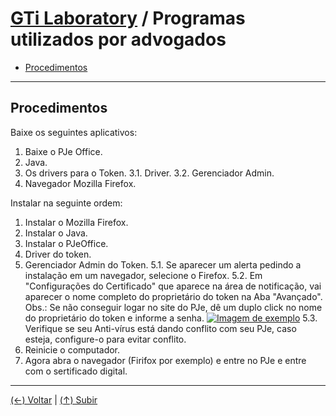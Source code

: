# [GTi Laboratory](https://github.com/systemboys/GTi_Laboratory#laborat%C3%B3rio-gti "Laboratório GTi") / Programas utilizados por advogados

- [Procedimentos](#procedimentos "Procedimentos")

---

## Procedimentos

Baixe os seguintes aplicativos:

1. Baixe o PJe Office.
2. Java.
3. Os drivers para o Token.
	3.1. Driver.
	3.2. Gerenciador Admin.
4. Navegador Mozilla Firefox.

Instalar na seguinte ordem:

1. Instalar o Mozilla Firefox.
2. Instalar o Java.
3. Instalar o PJeOffice.
4. Driver do token.
5. Gerenciador Admin do Token.
	5.1. Se aparecer um alerta pedindo a instalação em um navegador, selecione o Firefox.
	5.2. Em "Configurações do Certificado" que aparece na área de notificação, vai aparecer o nome completo do proprietário do token na Aba "Avançado". Obs.: Se não conseguir logar no site do PJe, dê um duplo click no nome do proprietário do token e informe a senha.
	[![Imagem de exemplo](https://site.com/img/exemplo.png "Imagem de exemplo")](http://link.com "Imagem de exemplo")
	5.3. Verifique se seu Anti-vírus está dando conflito com seu PJe, caso esteja, configure-o para evitar conflito.
6. Reinicie o computador.
7. Agora abra o navegador (Firifox por exemplo) e entre no PJe e entre com o sertificado digital.

---

[(&larr;) Voltar](https://github.com/systemboys/GTi_Laboratory#laborat%C3%B3rio-gti "Voltar ao Sumário") | 
[(&uarr;) Subir](#react-codes--programas-utilizados-por-advogados "Subir para o topo")

